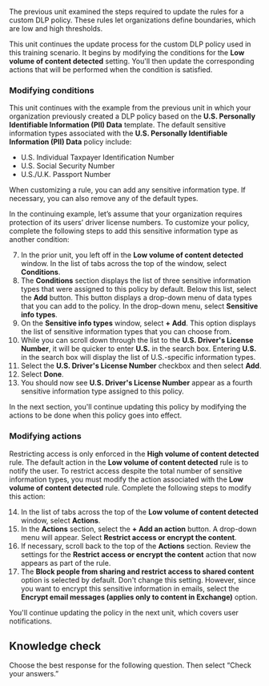 The previous unit examined the steps required to update the rules for a custom DLP policy. These rules let organizations define boundaries, which are low and high thresholds.

This unit continues the update process for the custom DLP policy used in this training scenario. It begins by modifying the conditions for the **Low volume of content detected** setting. You'll then update the corresponding actions that will be performed when the condition is satisfied.

### Modifying conditions

This unit continues with the example from the previous unit in which your organization previously created a DLP policy based on the **U.S. Personally Identifiable Information (PII) Data** template. The default sensitive information types associated with the **U.S. Personally Identifiable Information (PII) Data** policy include:

 -  U.S. Individual Taxpayer Identification Number
 -  U.S. Social Security Number
 -  U.S./U.K. Passport Number

When customizing a rule, you can add any sensitive information type. If necessary, you can also remove any of the default types.

In the continuing example, let’s assume that your organization requires protection of its users’ driver license numbers. To customize your policy, complete the following steps to add this sensitive information type as another condition:

7.  In the prior unit, you left off in the **Low volume of content detected** window. In the list of tabs across the top of the window, select **Conditions**.
8.  The **Conditions** section displays the list of three sensitive information types that were assigned to this policy by default. Below this list, select the **Add** button. This button displays a drop-down menu of data types that you can add to the policy. In the drop-down menu, select **Sensitive info types**.
9.  On the **Sensitive info types** window, select **+ Add**. This option displays the list of sensitive information types that you can choose from.
10. While you can scroll down through the list to the **U.S. Driver's License Number**, it will be quicker to enter **U.S.** in the search box. Entering **U.S.** in the search box will display the list of U.S.-specific information types.
11. Select the **U.S. Driver's License Number** checkbox and then select **Add**.
12. Select **Done**.
13. You should now see **U.S. Driver's License Number** appear as a fourth sensitive information type assigned to this policy.

In the next section, you'll continue updating this policy by modifying the actions to be done when this policy goes into effect.

### Modifying actions

Restricting access is only enforced in the **High volume of content detected** rule. The default action in the **Low volume of content detected** rule is to notify the user. To restrict access despite the total number of sensitive information types, you must modify the action associated with the **Low volume of content detected** rule. Complete the following steps to modify this action:

14. In the list of tabs across the top of the **Low volume of content detected** window, select **Actions**.
15. In the **Actions** section, select the **+ Add an action** button. A drop-down menu will appear. Select **Restrict access or encrypt the content**.
16. If necessary, scroll back to the top of the **Actions** section. Review the settings for the **Restrict access or encrypt the content** action that now appears as part of the rule.
17. The **Block people from sharing and restrict access to shared content** option is selected by default. Don't change this setting. However, since you want to encrypt this sensitive information in emails, select the **Encrypt email messages (applies only to content in Exchange)** option.

You'll continue updating the policy in the next unit, which covers user notifications.

## Knowledge check

Choose the best response for the following question. Then select “Check your answers.”